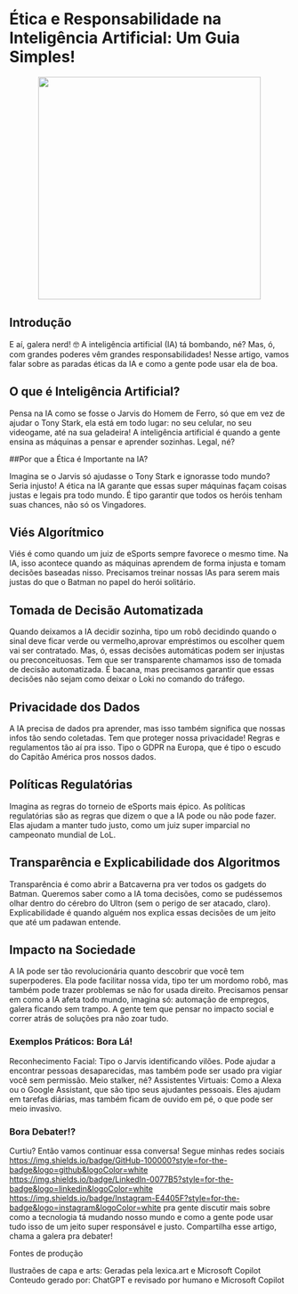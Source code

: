 # Ética e Responsabilidade na Inteligência Artificial: Um Guia Simples!

<p align="center">
  <img 
    src=""
    width="400"  
  />
</p>

## Introdução

E aí, galera nerd! 🤓 A inteligência artificial (IA) tá bombando, né? Mas, ó, com grandes poderes vêm grandes responsabilidades! Nesse artigo,
 vamos falar sobre as paradas éticas da IA e como a gente pode usar ela de boa.

## O que é Inteligência Artificial?

Pensa na IA como se fosse o Jarvis do Homem de Ferro, só que em vez de ajudar o Tony Stark, ela está em todo lugar: no seu celular, no seu videogame,
 até na sua geladeira! A inteligência artificial é quando a gente ensina as máquinas a pensar e aprender sozinhas. Legal, né?

 ##Por que a Ética é Importante na IA?

Imagina se o Jarvis só ajudasse o Tony Stark e ignorasse todo mundo? Seria injusto! A ética na IA garante que essas super máquinas façam coisas justas
 e legais pra todo mundo. É tipo garantir que todos os heróis tenham suas chances, não só os Vingadores.

 ## Viés Algorítmico

 Viés é como quando um juiz de eSports sempre favorece o mesmo time. Na IA, isso acontece quando as máquinas aprendem de forma injusta e
  tomam decisões baseadas nisso. Precisamos treinar nossas IAs para serem mais justas do que o Batman no papel do herói solitário.

 ## Tomada de Decisão Automatizada

Quando deixamos a IA decidir sozinha, tipo um robô decidindo quando o sinal deve ficar verde ou vermelho,aprovar empréstimos ou
 escolher quem vai ser contratado. Mas, ó, essas decisões automáticas podem ser injustas ou preconceituosas. Tem que ser transparente
 chamamos isso de tomada de decisão automatizada. É bacana, mas precisamos garantir que essas decisões não sejam como deixar o Loki no comando do tráfego.

## Privacidade dos Dados

 A IA precisa de dados pra aprender, mas isso também significa que nossas infos tão sendo coletadas. Tem que proteger nossa privacidade!
  Regras e regulamentos tão aí pra isso. Tipo o GDPR na Europa, que é tipo o escudo do Capitão América pros nossos dados.

##  Políticas Regulatórias
  
  Imagina as regras do torneio de eSports mais épico. As políticas regulatórias são as regras que dizem o que a IA pode ou não pode fazer.
  Elas ajudam a manter tudo justo, como um juiz super imparcial no campeonato mundial de LoL.

##  Transparência e Explicabilidade dos Algoritmos

Transparência é como abrir a Batcaverna pra ver todos os gadgets do Batman. Queremos saber como a IA toma decisões,
como se pudéssemos olhar dentro do cérebro do Ultron (sem o perigo de ser atacado, claro).
Explicabilidade é quando alguém nos explica essas decisões de um jeito que até um padawan entende.

## Impacto na Sociedade

A IA pode ser tão revolucionária quanto descobrir que você tem superpoderes. Ela pode facilitar nossa vida, tipo ter um mordomo robô,
mas também pode trazer problemas se não for usada direito. Precisamos pensar em como a IA afeta todo mundo, imagina só: automação de empregos,
galera ficando sem trampo. A gente tem que pensar no impacto social e correr atrás de soluções pra não zoar tudo.

### Exemplos Práticos: Bora Lá!

Reconhecimento Facial: Tipo o Jarvis identificando vilões. Pode ajudar a encontrar pessoas desaparecidas,
mas também pode ser usado pra vigiar você sem permissão. Meio stalker, né?
Assistentes Virtuais: Como a Alexa ou o Google Assistant, que são tipo seus ajudantes pessoais. Eles ajudam em tarefas diárias,
mas também ficam de ouvido em pé, o que pode ser meio invasivo.

### Bora Debater!?

Curtiu? Então vamos continuar essa conversa! Segue minhas redes sociais https://img.shields.io/badge/GitHub-100000?style=for-the-badge&logo=github&logoColor=white   https://img.shields.io/badge/LinkedIn-0077B5?style=for-the-badge&logo=linkedin&logoColor=white   https://img.shields.io/badge/Instagram-E4405F?style=for-the-badge&logo=instagram&logoColor=white
 pra gente discutir mais sobre como a tecnologia tá mudando nosso mundo
e como a gente pode usar tudo isso de um jeito super responsável e justo.
Compartilha esse artigo, chama a galera pra debater!

Fontes de produção

Ilustraões de capa e arts: Geradas pela lexica.art e Microsoft Copilot
Conteudo gerado por: ChatGPT e revisado por humano e Microsoft Copilot

